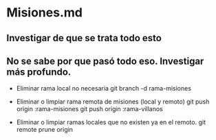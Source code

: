 # Misiones.md

## Investigar de que se trata todo esto
## No se sabe por que pasó todo eso. Investigar más profundo.

* Eliminar rama local no necesaria
git branch -d rama-misiones

* Eliminar o limpiar rama remota de misiones (local y remoto)
git push origin :rama-misiones
git push origin :rama-villanos

* Eliminar o limpiar ramas locales que no existen ya en el remoto.
git remote prune origin